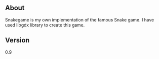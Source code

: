 <B>About</B>
--
Snakegame is my own implementation of the famous Snake game. I have used libgdx library to create this game.

<B>Version</B>
--
0.9
